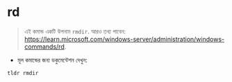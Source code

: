 # rd

> এই কমান্ড একটি উপনাম `rmdir`.
> আরও তথ্য পাবেন: <https://learn.microsoft.com/windows-server/administration/windows-commands/rd>.

- মূল কমান্ডের জন্য ডকুমেন্টেশন দেখুন:

`tldr rmdir`
